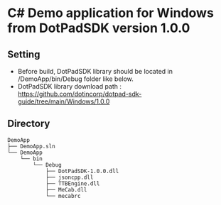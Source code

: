 # C# Demo application for Windows from DotPadSDK version 1.0.0

## Setting
- Before build, DotPadSDK library should be located in /DemoApp/bin/Debug folder like below.
- DotPadSDK library download path : https://github.com/dotincorp/dotpad-sdk-guide/tree/main/Windows/1.0.0

## Directory
```
DemoApp
├── DemoApp.sln
└── DemoApp
    └── bin
        └── Debug
            ├── DotPadSDK-1.0.0.dll
            ├── jsoncpp.dll 
            ├── TTBEngine.dll
            ├── MeCab.dll
            └── mecabrc             
```
